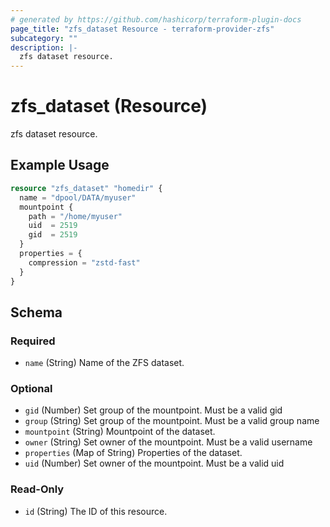 ```yaml
---
# generated by https://github.com/hashicorp/terraform-plugin-docs
page_title: "zfs_dataset Resource - terraform-provider-zfs"
subcategory: ""
description: |-
  zfs dataset resource.
---
```


# zfs_dataset (Resource)

zfs dataset resource.

## Example Usage

```terraform
resource "zfs_dataset" "homedir" {
  name = "dpool/DATA/myuser"
  mountpoint {
    path = "/home/myuser"
    uid  = 2519
    gid  = 2519
  }
  properties = {
    compression = "zstd-fast"
  }
}
```

<!-- schema generated by tfplugindocs -->
## Schema

### Required

- `name` (String) Name of the ZFS dataset.

### Optional

- `gid` (Number) Set group of the mountpoint. Must be a valid gid
- `group` (String) Set group of the mountpoint. Must be a valid group name
- `mountpoint` (String) Mountpoint of the dataset.
- `owner` (String) Set owner of the mountpoint. Must be a valid username
- `properties` (Map of String) Properties of the dataset.
- `uid` (Number) Set owner of the mountpoint. Must be a valid uid

### Read-Only

- `id` (String) The ID of this resource.


